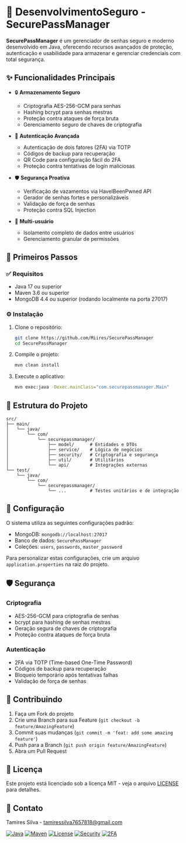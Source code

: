 # 🔐 DesenvolvimentoSeguro - SecurePassManager

**SecurePassManager** é um gerenciador de senhas seguro e moderno desenvolvido em Java, oferecendo recursos avançados de proteção, autenticação e usabilidade para armazenar e gerenciar credenciais com total segurança.

## ✨ Funcionalidades Principais

- 🔒 **Armazenamento Seguro**
  - Criptografia AES-256-GCM para senhas
  - Hashing bcrypt para senhas mestras
  - Proteção contra ataques de força bruta
  - Gerenciamento seguro de chaves de criptografia

- 🔐 **Autenticação Avançada**
  - Autenticação de dois fatores (2FA) via TOTP
  - Códigos de backup para recuperação
  - QR Code para configuração fácil do 2FA
  - Proteção contra tentativas de login maliciosas

- 🛡️ **Segurança Proativa**
  - Verificação de vazamentos via HaveIBeenPwned API
  - Gerador de senhas fortes e personalizáveis
  - Validação de força de senhas
  - Proteção contra SQL Injection

- 👥 **Multi-usuário**
  - Isolamento completo de dados entre usuários
  - Gerenciamento granular de permissões


## 🚀 Primeiros Passos

### ✅ Requisitos

- Java 17 ou superior
- Maven 3.6 ou superior
- MongoDB 4.4 ou superior (rodando localmente na porta 27017)

### ⚙️ Instalação

1. Clone o repositório:
   ```bash
   git clone https://github.com/Miires/SecurePassManager
   cd SecurePassManager
   ```

2. Compile o projeto:
   ```bash
   mvn clean install
   ```

3. Execute o aplicativo:
   ```bash
   mvn exec:java -Dexec.mainClass="com.securepassmanager.Main"
   ```

## 📁 Estrutura do Projeto

```
src/
├── main/
│   └── java/
│       └── com/
│           └── securepassmanager/
│               ├── model/      # Entidades e DTOs
│               ├── service/    # Lógica de negócios
│               ├── security/   # Criptografia e segurança
│               ├── util/       # Utilitários
│               └── api/        # Integrações externas
└── test/
    └── java/
        └── com/
            └── securepassmanager/
                └── ...         # Testes unitários e de integração
```

## 🔧 Configuração

O sistema utiliza as seguintes configurações padrão:

- MongoDB: `mongodb://localhost:27017`
- Banco de dados: `SecurePassManager`
- Coleções: `users`, `passwords`, `master_password`

Para personalizar estas configurações, crie um arquivo `application.properties` na raiz do projeto.

## 🛡️ Segurança

### Criptografia
- AES-256-GCM para criptografia de senhas
- bcrypt para hashing de senhas mestras
- Geração segura de chaves de criptografia
- Proteção contra ataques de força bruta

### Autenticação
- 2FA via TOTP (Time-based One-Time Password)
- Códigos de backup para recuperação
- Bloqueio temporário após tentativas falhas
- Validação de força de senhas

## 🤝 Contribuindo

1. Faça um Fork do projeto
2. Crie uma Branch para sua Feature (`git checkout -b feature/AmazingFeature`)
3. Commit suas mudanças (`git commit -m 'feat: add some amazing feature'`)
4. Push para a Branch (`git push origin feature/AmazingFeature`)
5. Abra um Pull Request

## 📝 Licença

Este projeto está licenciado sob a licença MIT - veja o arquivo [LICENSE](LICENSE) para detalhes.

## 📧 Contato

Tamires Silva - tamiressilva7657818@gmail.com


[![Java](https://img.shields.io/badge/Java-17-orange.svg)](https://www.oracle.com/java/technologies/javase/jdk17-archive-downloads.html)
[![Maven](https://img.shields.io/badge/Maven-3.6+-blue.svg)](https://maven.apache.org/)
[![License](https://img.shields.io/badge/License-MIT-green.svg)](LICENSE)
[![Security](https://img.shields.io/badge/Security-AES%2Fbcrypt-yellow.svg)](https://www.bouncycastle.org/)
[![2FA](https://img.shields.io/badge/2FA-TOTP%20%7C%20QR%20Code-blueviolet.svg)](https://github.com/google/google-authenticator)
